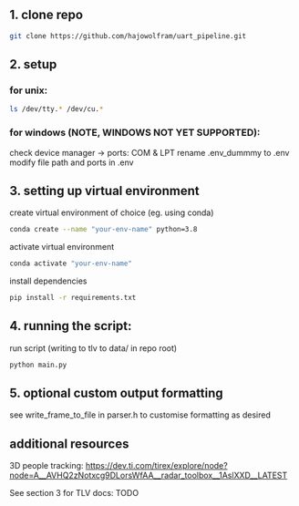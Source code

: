 ## 1. clone repo
```bash
git clone https://github.com/hajowolfram/uart_pipeline.git
```
## 2. setup
### for unix:
```bash
ls /dev/tty.* /dev/cu.*
```
### for windows (NOTE, WINDOWS NOT YET SUPPORTED):
check device manager -> ports: COM & LPT
rename .env_dummmy to .env
modify file path and ports in .env 

## 3. setting up virtual environment
create virtual environment of choice (eg. using conda)
```bash
conda create --name "your-env-name" python=3.8
```
activate virtual environment
```bash 
conda activate "your-env-name"
```
install dependencies
```bash
pip install -r requirements.txt
```

## 4. running the script:
run script (writing to tlv to data/ in repo root)
```bash
python main.py
```

## 5. optional custom output formatting
see write_frame_to_file in parser.h to customise formatting as desired

## additional resources
3D people tracking:
https://dev.ti.com/tirex/explore/node?node=A__AVHQ2zNotxcg9DLorsWfAA__radar_toolbox__1AslXXD__LATEST

See section 3 for TLV docs:
TODO
